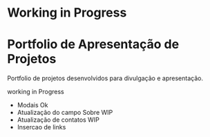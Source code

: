# Working in Progress
# Portfolio de Apresentação de Projetos

Portfolio de projetos desenvolvidos para divulgação e apresentação.

working in Progress
- Modais Ok
- Atualização do campo Sobre WIP
- Atualização de contatos WIP
- Insercao de links
